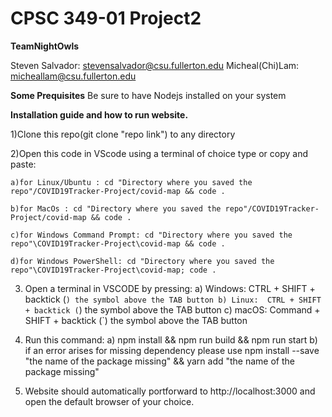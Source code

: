 # CPSC 349-01 Project2
__TeamNightOwls__

Steven Salvador: stevensalvador@csu.fullerton.edu
Micheal(Chi)Lam: micheallam@csu.fullerton.edu


__Some Prequisites__
Be sure to have Nodejs installed on your system

__Installation guide and how to run website.__

1)Clone this repo(git clone "repo link") to any directory

2)Open this code in VScode using a terminal of choice type or copy and paste:

    a)for Linux/Ubuntu : cd "Directory where you saved the repo"/COVID19Tracker-Project/covid-map && code .

    b)for MacOs : cd "Directory where you saved the repo"/COVID19Tracker-Project/covid-map && code .

    c)for Windows Command Prompt: cd "Directory where you saved the repo"\COVID19Tracker-Project\covid-map && code .

    d)for Windows PowerShell: cd "Directory where you saved the repo"\COVID19Tracker-Project\covid-map; code .

3) Open a terminal in VSCODE by pressing:
    a) Windows: CTRL + SHIFT + backtick (`) the symbol above the TAB button
    b) Linux:  CTRL + SHIFT + backtick (`) the symbol above the TAB button
    c) macOS: Command + SHIFT + backtick (`) the symbol above the TAB button

4) Run this command:
    a) npm install && npm run build && npm run start
    b) if an error arises for missing dependency please use npm install --save "the name of the package missing" && yarn add "the name of the package missing"

5) Website should automatically portforward to http://localhost:3000 and open the default browser of your choice.






